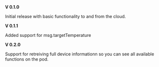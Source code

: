**V 0.1.0**

Initial release with basic functionality to and from the cloud.

**V 0.1.1**

Added support for msg.targetTemperature

**V 0.2.0**

Support for retreiving full device informationn so you can see all available functions on the pod.  